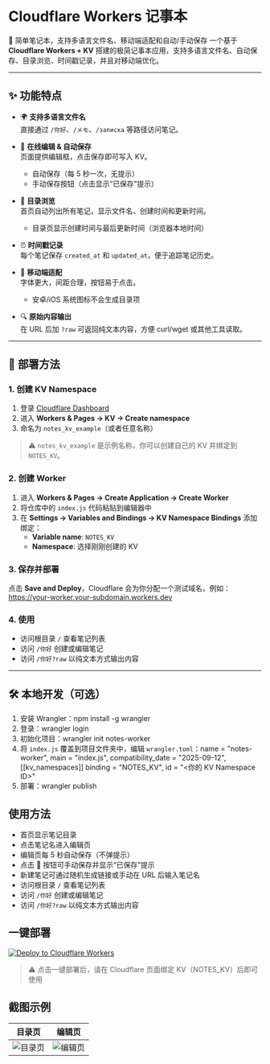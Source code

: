 # Cloudflare Workers 记事本

📒 简单笔记本，支持多语言文件名、移动端适配和自动/手动保存
一个基于 **Cloudflare Workers + KV** 搭建的极简记事本应用，支持多语言文件名、自动保存、目录浏览、时间戳记录，并且对移动端优化。

---

## ✨ 功能特点

- 🌍 **支持多语言文件名**  
  直接通过 `/你好`、`/メモ`、`/записка` 等路径访问笔记。  

- 📝 **在线编辑 & 自动保存**  
  页面提供编辑框，点击保存即可写入 KV。
  - 自动保存（每 5 秒一次，无提示）
  - 手动保存按钮（点击显示“已保存”提示）

- 📂 **目录浏览**  
  首页自动列出所有笔记，显示文件名、创建时间和更新时间。
  - 目录页显示创建时间与最后更新时间（浏览器本地时间）

- ⏰ **时间戳记录**  
  每个笔记保存 `created_at` 和 `updated_at`，便于追踪笔记历史。  

- 📱 **移动端适配**  
  字体更大，间距合理，按钮易于点击。
  - 安卓/iOS 系统图标不会生成目录项

- 🔍 **原始内容输出**  
  在 URL 后加 `?raw` 可返回纯文本内容，方便 curl/wget 或其他工具读取。  

---

## 🚀 部署方法

### 1. 创建 KV Namespace
1. 登录 [Cloudflare Dashboard](https://dash.cloudflare.com)  
2. 进入 **Workers & Pages → KV → Create namespace**  
3. 命名为 `notes_kv_example`（或者任意名称）  
> ⚠️ `notes_kv_example` 是示例名称，你可以创建自己的 KV 并绑定到 `NOTES_KV`。
### 2. 创建 Worker
1. 进入 **Workers & Pages → Create Application → Create Worker**  
2. 将仓库中的 `index.js` 代码粘贴到编辑器中  
3. 在 **Settings → Variables and Bindings → KV Namespace Bindings** 添加绑定：  
   - **Variable name**: `NOTES_KV`  
   - **Namespace**: 选择刚刚创建的 KV  

### 3. 保存并部署
点击 **Save and Deploy**，Cloudflare 会为你分配一个测试域名，例如：  
https://your-worker.your-subdomain.workers.dev

### 4. 使用
- 访问根目录 `/` 查看笔记列表  
- 访问 `/你好` 创建或编辑笔记  
- 访问 `/你好?raw` 以纯文本方式输出内容  

---

## 🛠️ 本地开发（可选）

1. 安装 Wrangler：npm install -g wrangler
2. 登录：wrangler login
3. 初始化项目：wrangler init notes-worker
4. 将 `index.js` 覆盖到项目文件夹中，编辑 `wrangler.toml`：name = "notes-worker", main = "index.js", compatibility_date = "2025-09-12", [[kv_namespaces]] binding = "NOTES_KV", id = "<你的 KV Namespace ID>"
5. 部署：wrangler publish

## 使用方法
- 首页显示笔记目录
- 点击笔记名进入编辑页
- 编辑页每 5 秒自动保存（不弹提示）
- 点击 💾 按钮可手动保存并显示“已保存”提示
- 新建笔记可通过随机生成链接或手动在 URL 后输入笔记名
- 访问根目录 `/` 查看笔记列表  
- 访问 `/你好` 创建或编辑笔记  
- 访问 `/你好?raw` 以纯文本方式输出内容  
## 一键部署
[![Deploy to Cloudflare Workers](https://img.shields.io/badge/Deploy-Cloudflare%20Workers-brightgreen)](https://deploy.workers.cloudflare.com/?url=https://github.com/linaut/Cloudflare-notepad)
> ⚠️ 点击一键部署后，请在 Cloudflare 页面绑定 KV（NOTES_KV）后即可使用

## 截图示例
| 目录页                                                         | 编辑页                                                    |
| ----------------------------------------------------------- | ------------------------------------------------------ |
| ![目录页](https://github.com/user-attachments/assets/b7b747c5-c997-48f4-81d9-340ab5b7dd23) | ![编辑页](https://github.com/user-attachments/assets/9f3613bd-b7c8-401f-b165-a10ad5735fb3) |





